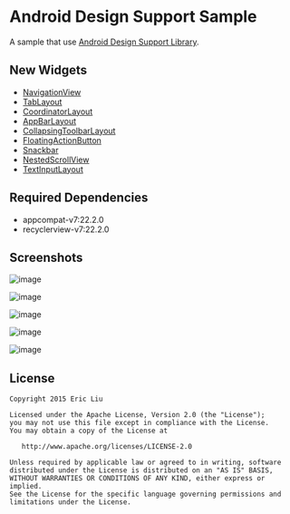 Android Design Support Sample
==================
A sample that use [Android Design Support Library](http://android-developers.blogspot.com/2015/05/android-design-support-library.html).

## New Widgets

* [NavigationView](http://developer.android.com/intl/zh-cn/reference/android/support/design/widget/NavigationView.html?utm_campaign=io15&utm_source=dac&utm_medium=blog)
* [TabLayout](http://developer.android.com/intl/zh-cn/reference/android/support/design/widget/TabLayout.html?utm_campaign=io15&utm_source=dac&utm_medium=blog)
* [CoordinatorLayout](http://developer.android.com/intl/zh-cn/reference/android/support/design/widget/CoordinatorLayout.html?utm_campaign=io15&utm_source=dac&utm_medium=blog)
* [AppBarLayout](https://developer.android.com/intl/zh-cn/reference/android/support/design/widget/AppBarLayout.html)
* [CollapsingToolbarLayout](http://developer.android.com/intl/zh-cn/reference/android/support/design/widget/CollapsingToolbarLayout.html?utm_campaign=io15&utm_source=dac&utm_medium=blog)
* [FloatingActionButton](http://developer.android.com/intl/zh-cn/reference/android/support/design/widget/FloatingActionButton.html?utm_campaign=io15&utm_source=dac&utm_medium=blog)
* [Snackbar](https://developer.android.com/intl/zh-cn/reference/android/support/design/widget/Snackbar.html)
* [NestedScrollView](https://developer.android.com/intl/zh-cn/reference/android/support/v4/widget/NestedScrollView.html)
* [TextInputLayout](https://developer.android.com/intl/zh-cn/reference/android/support/design/widget/TextInputLayout.html)

## Required Dependencies

* appcompat-v7:22.2.0
* recyclerview-v7:22.2.0 

## Screenshots

![image](art/nav.gif)

![image](art/snackbar.gif) 

![image](art/recyclerview.gif)

![image](art/scrollview.gif)

![image](art/textinputlayout.gif)

## License

    Copyright 2015 Eric Liu

    Licensed under the Apache License, Version 2.0 (the "License");
    you may not use this file except in compliance with the License.
    You may obtain a copy of the License at

       http://www.apache.org/licenses/LICENSE-2.0

    Unless required by applicable law or agreed to in writing, software
    distributed under the License is distributed on an "AS IS" BASIS,
    WITHOUT WARRANTIES OR CONDITIONS OF ANY KIND, either express or implied.
    See the License for the specific language governing permissions and
    limitations under the License.